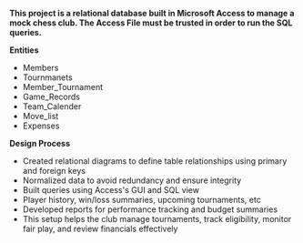 **This project is a relational database built in Microsoft Access to manage a mock chess club. The Access File must be trusted in order to run the SQL queries.**

**Entities**
- Members
- Tournmanets
- Member_Tournament
- Game_Records
- Team_Calender
- Move_list
- Expenses

**Design Process**
- Created relational diagrams to define table relationships using primary and foreign keys
- Normalized data to avoid redundancy and ensure integrity
- Built queries using Access's GUI and SQL view
- Player history, win/loss summaries, upcoming tournaments, etc
- Developed reports for performance tracking and budget summaries
- This setup helps the club manage tournaments, track eligibility, monitor fair play, and review financials effectively
